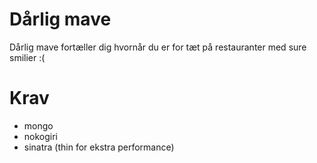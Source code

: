 # Dårlig mave
Dårlig mave fortæller dig hvornår du er for tæt på restauranter med sure smilier :(

# Krav
* mongo
* nokogiri
* sinatra (thin for ekstra performance)
